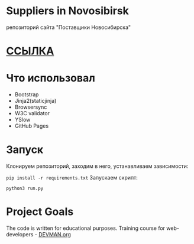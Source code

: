 # Suppliers in Novosibirsk

репозиторий сайта "Поставщики Новосибирска" 

# [ССЫЛКА](https://romanyakovlev.github.io/22_proto_markup/pages/index.html)
# Что использовал
- Bootstrap
- Jinja2(staticjinja)
- Browsersync
- W3C validator
- YSlow
- GitHub Pages

# Запуск
Клонируем репозиторий, заходим в него, устанавливаем зависимости:

``
pip install -r requirements.txt
``
Запускаем скрипт:

``
python3 run.py
``

# Project Goals

The code is written for educational purposes. Training course for web-developers - [DEVMAN.org](https://devman.org)
